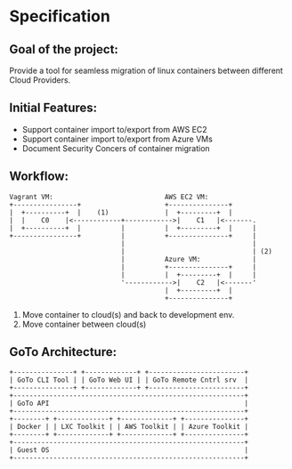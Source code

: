 Specification
=============

Goal of the project:
-------------------

Provide a tool for seamless migration of linux containers between different Cloud Providers.

Initial Features:
----------------

* Support container import to/export from AWS EC2
* Support container import to/export from Azure VMs
* Document Security Concers of container migration

Workflow:
--------

    Vagrant VM:                            AWS EC2 VM:
    +----------------+                     +---------------+
    |  +----------+  |    (1)              |  +---------+  |
    |  |    C0    |<------------+------------>|    C1   |<-------.   
    |  +----------+  |          |          |  +---------+  |     |
    +----------------+          |          +---------------+     | 
                                |                                |
                                |                                | (2)
                                |          Azure VM:             |
                                |          +---------------+     |
                                |          |  +---------+  |     |
                                '------------>|    C2   |<-------'
                                           |  +---------+  |
                                           +---------------+
                                           
1. Move container to cloud(s) and back to development env. 
2. Move container between cloud(s)

GoTo Architecture:
----------------

    +---------------+ +-------------+ +------------------------+
    | GoTo CLI Tool | | GoTo Web UI | | GoTo Remote Cntrl srv  |
    +---------------+ +-------------+ +------------------------+
    +----------------------------------------------------------+
    | GoTo API                                                 |
    +----------------------------------------------------------+
    +--------+ +-------------+ +-------------+ +---------------+
    | Docker | | LXC Toolkit | | AWS Toolkit | | Azure Toolkit |
    +--------+ +-------------+ +-------------+ +---------------+
    +----------------------------------------------------------+
    | Guest OS                                                 |
    +----------------------------------------------------------+
    
